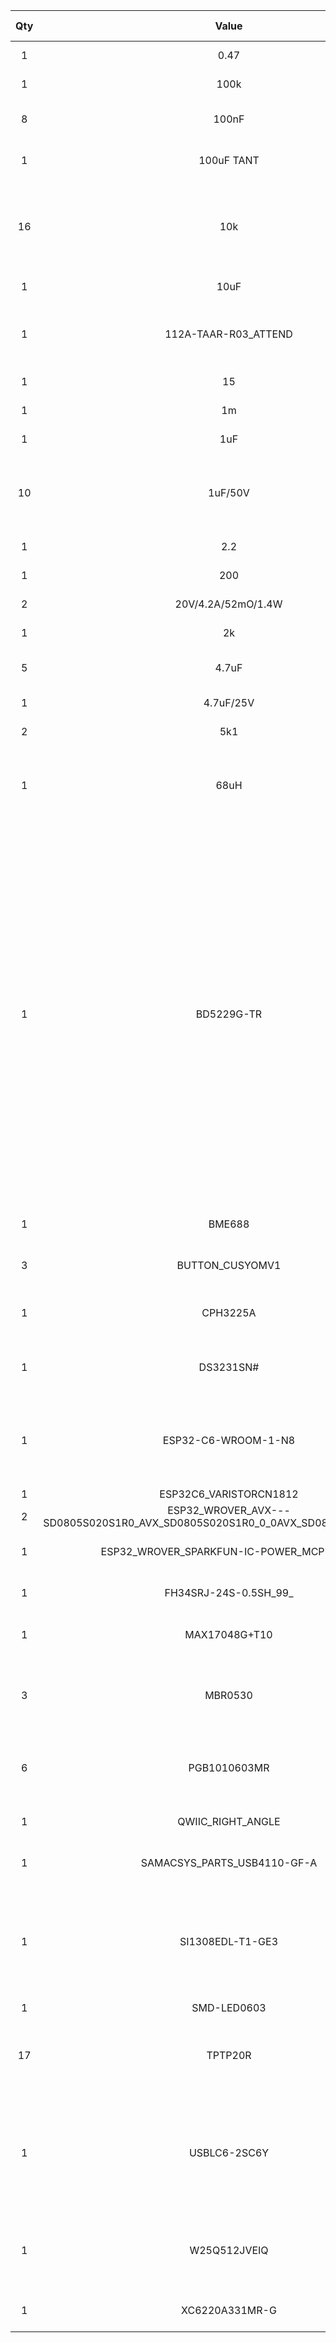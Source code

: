 |Qty|Value                                                                         |Device                                                                        |Package                                               |Parts                                                                                                  |Description                                                                                                                                                                                                                                                                                                                                                                                                                                                                                         |ARROW_PART_NUMBER|ARROW_PRICE-STOCK|AVAILABILITY|CENTROID_NOT_SPECIFIED|CHECK_PRICES                                                                          |COPYRIGHT                                               |DATASHEET                             |DESCRIPTION                                                                                       |DIGIKEY_DESCRIPTION                                                                                                                                                                                                     |DIGIKEY_PART_NUMBER    |HEIGHT                                                                               |LEAD_FREE                                                         |MANUFACTURER_NAME                |MANUFACTURER_PART_NUMBER|MF                 |MFR_NAME         |MOUSER_PART_NUMBER   |MOUSER_PRICE-STOCK                                                                                       |MOUSER_TESTING_PART_NUMBER|MOUSER_TESTING_PRICE-STOCK|MP                                                                                                                 |MPN                                                                                                 |PACKAGE                    |POPULARITY         |PREFIX|PRICE                       |PROD_ID   |PURCHASE-URL                                                                                                                               |ROHS|SNAPEDA_LINK                                                                      |SPICEMODEL                                                                                                                                     |SPICEPREFIX|TEMPERATURE_RANGE_HIGH                                                                 |TEMPERATURE_RANGE_LOW|TP_SIGNAL_NAME|VALUE             |
|:-:|:----------------------------------------------------------------------------:|:----------------------------------------------------------------------------:|:----------------------------------------------------:|:-----------------------------------------------------------------------------------------------------:|:--------------------------------------------------------------------------------------------------------------------------------------------------------------------------------------------------------------------------------------------------------------------------------------------------------------------------------------------------------------------------------------------------------------------------------------------------------------------------------------------------:|:---------------:|:---------------:|:----------:|:--------------------:|:------------------------------------------------------------------------------------:|:------------------------------------------------------:|:------------------------------------:|:------------------------------------------------------------------------------------------------:|:----------------------------------------------------------------------------------------------------------------------------------------------------------------------------------------------------------------------:|:---------------------:|:-----------------------------------------------------------------------------------:|:----------------------------------------------------------------:|:-------------------------------:|:----------------------:|:-----------------:|:---------------:|:-------------------:|:-------------------------------------------------------------------------------------------------------:|:------------------------:|:------------------------:|:-----------------------------------------------------------------------------------------------------------------:|:--------------------------------------------------------------------------------------------------:|:-------------------------:|:-----------------:|:----:|:--------------------------:|:--------:|:-----------------------------------------------------------------------------------------------------------------------------------------:|:--:|:--------------------------------------------------------------------------------:|:---------------------------------------------------------------------------------------------------------------------------------------------:|:---------:|:-------------------------------------------------------------------------------------:|:-------------------:|:------------:|:----------------:|
| 1 |                                     0.47                                     |                      ESP32_WROVER_EAGLE-LTSPICE_RR0402                       |           ESP32_WROVER_EAGLE-LTSPICE_R0402           |                                                  R3                                                   |                                                                                                                                                                                                                                     RESISTOR, European symbol                                                                                                                                                                                                                                      |                 |                 |            |                      |                                                                                      |                                                        |                                      |                                                                                                  |                                                                                                                                                                                                                        |                       |                                                                                     |                                                                  |                                 |                        |                   |                 |                     |                                                                                                         |                          |                          |                                                                                                                   |                                                                                                    |                           |                   |      |                            |          |                                                                                                                                           |    |                                                                                  |                                                                     NONE                                                                      |     R     |                                                                                       |                     |              |                  |
| 1 |                                     100k                                     |                      ESP32_WROVER_EAGLE-LTSPICE_RR0402                       |           ESP32_WROVER_EAGLE-LTSPICE_R0402           |                                               R1_PWRUSB                                               |                                                                                                                                                                                                                                     RESISTOR, European symbol                                                                                                                                                                                                                                      |                 |                 |            |                      |                                                                                      |                                                        |                                      |                                                                                                  |                                                                                                                                                                                                                        |                       |                                                                                     |                                                                  |                                 |                        |                   |                 |                     |                                                                                                         |                          |                          |                                                                                                                   |                                                                                                    |                           |                   |      |                            |          |                                                                                                                                           |    |                                                                                  |                                                                     NONE                                                                      |     R     |                                                                                       |                     |              |                  |
| 8 |                                    100nF                                     |                             EAGLE-LTSPICE_CC0402                             |                 EAGLE-LTSPICE_C0402                  |                               C1, C2, C4_USB, C6, C8, C9, C10, C_DELAY                                |                                                                                                                                                                                                                                     CAPACITOR, European symbol                                                                                                                                                                                                                                     |                 |                 |            |                      |                                                                                      |                                                        |                                      |                                                                                                  |                                                                                                                                                                                                                        |                       |                                                                                     |                                                                  |                                 |                        |                   |                 |                     |                                                                                                         |                          |                          |                                                                                                                   |                                                                                                    |                           |                   |      |                            |          |                                                                                                                                           |    |                                                                                  |                                                                     NONE                                                                      |     C     |                                                                                       |                     |              |                  |
| 1 |                                  100uF TANT                                  |                              RCL_CPOL-EUCT3528                               |                      RCL_CT3528                      |                                                  C3                                                   |                                                                                                                                                                                                                                POLARIZED CAPACITOR, European symbol                                                                                                                                                                                                                                |                 |                 |            |                      |                                                                                      |                                                        |                                      |                                                                                                  |                                                                                                                                                                                                                        |                       |                                                                                     |                                                                  |                                 |                        |                   |                 |                     |                                                                                                         |                          |                          |                                                                                                                   |                                                                                                    |                           |         0         |      |                            |          |                                                                                                                                           |    |                                                                                  |                                                                                                                                               |     C     |                                                                                       |                     |              |                  |
|16 |                                     10k                                      |                      ESP32_WROVER_EAGLE-LTSPICE_RR0402                       |           ESP32_WROVER_EAGLE-LTSPICE_R0402           |R1, R1-PINH, R1-PINH1, R2-PINH, R2-PINH1, R4, R5, R6, R7, R8, R9, R10, R_BOOT, R_CHANGE, R_CL1, R_RESET|                                                                                                                                                                                                                                     RESISTOR, European symbol                                                                                                                                                                                                                                      |                 |                 |            |                      |                                                                                      |                                                        |                                      |                                                                                                  |                                                                                                                                                                                                                        |                       |                                                                                     |                                                                  |                                 |                        |                   |                 |                     |                                                                                                         |                          |                          |                                                                                                                   |                                                                                                    |                           |                   |      |                            |          |                                                                                                                                           |    |                                                                                  |                                                                     NONE                                                                      |     R     |                                                                                       |                     |              |                  |
| 1 |                                     10uF                                     |                             EAGLE-LTSPICE_CC0402                             |                 EAGLE-LTSPICE_C0402                  |                                                  C7                                                   |                                                                                                                                                                                                                                     CAPACITOR, European symbol                                                                                                                                                                                                                                     |                 |                 |            |                      |                                                                                      |                                                        |                                      |                                                                                                  |                                                                                                                                                                                                                        |                       |                                                                                     |                                                                  |                                 |                        |                   |                 |                     |                                                                                                         |                          |                          |                                                                                                                   |                                                                                                    |                           |                   |      |                            |          |                                                                                                                                           |    |                                                                                  |                                                                     NONE                                                                      |     C     |                                                                                       |                     |              |                  |
| 1 |                             112A-TAAR-R03_ATTEND                             |                             112A-TAAR-R03_ATTEND                             |                  112ATAARR03ATTEND                   |                                                  J10                                                  |                                                                                                                                                                                                                Micro SD Card Socket, Push-Push Type, Top Mount, SMT, H=1.83mm, 10u                                                                                                                                                                                                                 |                 |                 |            |                      |                                                                                      |                                                        |                                      |                                       Micro SD Card Socket                                       |                                                                                                     Push-Push Type                                                                                                     |       Top Mount       |                                         SMT                                         |                             H=1.83mm                             |               10u               |                        |                   |      1.9mm      |                     |                                                 ATTEND                                                  |   112A-TAAR-R03 ATTEND   |                          |                                                                                                                   |                                                                                                    |                           |                   |      |                            |          |                                                                                                                                           |    |                                                                                  |                                                                                                                                               |           |                                                                                       |                     |              |                  |
| 1 |                                      15                                      |                      ESP32_WROVER_EAGLE-LTSPICE_RR0402                       |           ESP32_WROVER_EAGLE-LTSPICE_R0402           |                                              R_CAPACITOR                                              |                                                                                                                                                                                                                                     RESISTOR, European symbol                                                                                                                                                                                                                                      |                 |                 |            |                      |                                                                                      |                                                        |                                      |                                                                                                  |                                                                                                                                                                                                                        |                       |                                                                                     |                                                                  |                                 |                        |                   |                 |                     |                                                                                                         |                          |                          |                                                                                                                   |                                                                                                    |                           |                   |      |                            |          |                                                                                                                                           |    |                                                                                  |                                                                     NONE                                                                      |     R     |                                                                                       |                     |              |                  |
| 1 |                                      1m                                      |                                      SJ                                      |                          SJ                          |                                                  SJ1                                                  |                                                                                                                                                                                                                                         SMD solder JUMPER                                                                                                                                                                                                                                          |                 |                 |            |                      |                                                                                      |                                                        |                                      |                                                                                                  |                                                                                                                                                                                                                        |                       |                                                                                     |                                                                  |                                 |                        |                   |                 |                     |                                                                                                         |                          |                          |                                                                                                                   |                                                                                                    |                           |         3         |      |                            |          |                                                                                                                                           |    |                                                                                  |                                                                                                                                               |           |                                                                                       |                     |              |                  |
| 1 |                                     1uF                                      |                             EAGLE-LTSPICE_CC0402                             |                 EAGLE-LTSPICE_C0402                  |                                                  C5                                                   |                                                                                                                                                                                                                                     CAPACITOR, European symbol                                                                                                                                                                                                                                     |                 |                 |            |                      |                                                                                      |                                                        |                                      |                                                                                                  |                                                                                                                                                                                                                        |                       |                                                                                     |                                                                  |                                 |                        |                   |                 |                     |                                                                                                         |                          |                          |                                                                                                                   |                                                                                                    |                           |                   |      |                            |          |                                                                                                                                           |    |                                                                                  |                                                                     NONE                                                                      |     C     |                                                                                       |                     |              |                  |
|10 |                                   1uF/50V                                    |                             EAGLE-LTSPICE_CC0402                             |                 EAGLE-LTSPICE_C0402                  |           EPD_C1, EPD_C2, EPD_C5, EPD_C6, EPD_C7, EPD_C8, EPD_C9, EPD_C10, EPD_C11, EPD_C12           |                                                                                                                                                                                                                                     CAPACITOR, European symbol                                                                                                                                                                                                                                     |                 |                 |            |                      |                                                                                      |                                                        |                                      |                                                                                                  |                                                                                                                                                                                                                        |                       |                                                                                     |                                                                  |                                 |                        |                   |                 |                     |                                                                                                         |                          |                          |                                                                                                                   |                                                                                                    |                           |                   |      |                            |          |                                                                                                                                           |    |                                                                                  |                                                                     NONE                                                                      |     C     |                                                                                       |                     |              |                  |
| 1 |                                     2.2                                      |                      ESP32_WROVER_EAGLE-LTSPICE_RR0402                       |           ESP32_WROVER_EAGLE-LTSPICE_R0402           |                                                  R2                                                   |                                                                                                                                                                                                                                     RESISTOR, European symbol                                                                                                                                                                                                                                      |                 |                 |            |                      |                                                                                      |                                                        |                                      |                                                                                                  |                                                                                                                                                                                                                        |                       |                                                                                     |                                                                  |                                 |                        |                   |                 |                     |                                                                                                         |                          |                          |                                                                                                                   |                                                                                                    |                           |                   |      |                            |          |                                                                                                                                           |    |                                                                                  |                                                                     NONE                                                                      |     R     |                                                                                       |                     |              |                  |
| 1 |                                     200                                      |                      ESP32_WROVER_EAGLE-LTSPICE_RR0402                       |           ESP32_WROVER_EAGLE-LTSPICE_R0402           |                                                R1_BAT                                                 |                                                                                                                                                                                                                                     RESISTOR, European symbol                                                                                                                                                                                                                                      |                 |                 |            |                      |                                                                                      |                                                        |                                      |                                                                                                  |                                                                                                                                                                                                                        |                       |                                                                                     |                                                                  |                                 |                        |                   |                 |                     |                                                                                                         |                          |                          |                                                                                                                   |                                                                                                    |                           |                   |      |                            |          |                                                                                                                                           |    |                                                                                  |                                                                     NONE                                                                      |     R     |                                                                                       |                     |              |                  |
| 2 |                              20V/4.2A/52mO/1.4W                              |          ESP32_WROVER_SPARKFUN-DISCRETESEMI_MOSFET_PCH-DMG2305UX-7           |      ESP32_WROVER_SPARKFUN-DISCRETESEMI_SOT23-3      |                                                Q1, Q2                                                 |                                                                                                                                                                                                                                         P-channel MOSFETs                                                                                                                                                                                                                                          |                 |                 |            |                      |                                                                                      |                                                        |                                      |                                                                                                  |                                                                                                                                                                                                                        |                       |                                                                                     |                                                                  |                                 |                        |                   |                 |                     |                                                                                                         |                          |                          |                                                                                                                   |                                                                                                    |                           |                   |      |                            |TRAN-14388|                                                                                                                                           |    |                                                                                  |                                                                                                                                               |           |                                                                                       |                     |              |20V/4.2A/52mO/1.4W|
| 1 |                                      2k                                      |                      ESP32_WROVER_EAGLE-LTSPICE_RR0402                       |           ESP32_WROVER_EAGLE-LTSPICE_R0402           |                                                R2_BAT                                                 |                                                                                                                                                                                                                                     RESISTOR, European symbol                                                                                                                                                                                                                                      |                 |                 |            |                      |                                                                                      |                                                        |                                      |                                                                                                  |                                                                                                                                                                                                                        |                       |                                                                                     |                                                                  |                                 |                        |                   |                 |                     |                                                                                                         |                          |                          |                                                                                                                   |                                                                                                    |                           |                   |      |                            |          |                                                                                                                                           |    |                                                                                  |                                                                     NONE                                                                      |     R     |                                                                                       |                     |              |                  |
| 5 |                                    4.7uF                                     |                             EAGLE-LTSPICE_CC0402                             |                 EAGLE-LTSPICE_C0402                  |                               C1_BAT, C1_BAT1, C1_BAT2, C2_BAT, C5_USB                                |                                                                                                                                                                                                                                     CAPACITOR, European symbol                                                                                                                                                                                                                                     |                 |                 |            |                      |                                                                                      |                                                        |                                      |                                                                                                  |                                                                                                                                                                                                                        |                       |                                                                                     |                                                                  |                                 |                        |                   |                 |                     |                                                                                                         |                          |                          |                                                                                                                   |                                                                                                    |                           |                   |      |                            |          |                                                                                                                                           |    |                                                                                  |                                                                     NONE                                                                      |     C     |                                                                                       |                     |              |                  |
| 1 |                                  4.7uF/25V                                   |                             EAGLE-LTSPICE_CC0402                             |                 EAGLE-LTSPICE_C0402                  |                                                  C4                                                   |                                                                                                                                                                                                                                     CAPACITOR, European symbol                                                                                                                                                                                                                                     |                 |                 |            |                      |                                                                                      |                                                        |                                      |                                                                                                  |                                                                                                                                                                                                                        |                       |                                                                                     |                                                                  |                                 |                        |                   |                 |                     |                                                                                                         |                          |                          |                                                                                                                   |                                                                                                    |                           |                   |      |                            |          |                                                                                                                                           |    |                                                                                  |                                                                     NONE                                                                      |     C     |                                                                                       |                     |              |                  |
| 2 |                                     5k1                                      |                      ESP32_WROVER_EAGLE-LTSPICE_RR0402                       |           ESP32_WROVER_EAGLE-LTSPICE_R0402           |                                            R2-USB, R2-USB1                                            |                                                                                                                                                                                                                                     RESISTOR, European symbol                                                                                                                                                                                                                                      |                 |                 |            |                      |                                                                                      |                                                        |                                      |                                                                                                  |                                                                                                                                                                                                                        |                       |                                                                                     |                                                                  |                                 |                        |                   |                 |                     |                                                                                                         |                          |                          |                                                                                                                   |                                                                                                    |                           |                   |      |                            |          |                                                                                                                                           |    |                                                                                  |                                                                     NONE                                                                      |     R     |                                                                                       |                     |              |                  |
| 1 |                                     68uH                                     |                         744043680IND_4828-WE-TPC_WRE                         |                 IND_4828-WE-TPC_WRE                  |                                                  L1                                                   |                                                                                                                                                                                                                                                                                                                                                                                                                                                                                                    |                 |                 |            |                      |                                                                                      |Copyright (C) 2024 Ultra Librarian. All rights reserved.|                                      |                                                                                                  |                                                                                                                                                                                                                        |                       |                                                                                     |                                                                  |                                 |       744043680        |                   |Wurth Electronics|                     |                                                                                                         |                          |                          |                                                                                                                   |                                                                                                    |                           |                   |      |                            |          |                                                                                                                                           |    |                                                                                  |                                                                                                                                               |           |                                                                                       |                     |              |                  |
| 1 |                                  BD5229G-TR                                  |                                  BD5229G-TR                                  |                   SOT95P280X125-5N                   |                                                  IC1                                                  |Voltage Detector with Adjustable Delay Time: CMOS processes are utilized to develop high precision, low current consumption CMOS reset ICs that allow arbitrary setting of the delay time. The extensive lineup includes both Nch Open Drain and CMOS output types in a wide range of detection voltages (from 2.3V to 6.0V, in 0.1V steps), enabling selection of the ideal solution based on customer requirements. In addition, the entire series is of course both lead-free and RoHS-compliant.|                 |                 |            |                      |                                                                                      |                                                        |                                      |Voltage Detector with Adjustable Delay Time: CMOS processes are utilized to develop high precision|low current consumption CMOS reset ICs that allow arbitrary setting of the delay time. The extensive lineup includes both Nch Open Drain and CMOS output types in a wide range of detection voltages (from 2.3V to 6.0V |    in 0.1V steps)     |enabling selection of the ideal solution based on customer requirements. In addition |the entire series is of course both lead-free and RoHS-compliant. |                                 |                        |      1.25mm       |                 | ROHM Semiconductor  |                                               BD5229G-TR                                                |                          |                          |                                                  755-BD5229G-TR                                                   |https://www.mouser.co.uk/ProductDetail/ROHM-Semiconductor/BD5229G-TR?qs=4kLU8WoGk0vvnhrrYwdszw%3D%3D|                           |                   |      |                            |          |                                                                                                                                           |    |                                                                                  |                                                                                                                                               |           |                                                                                       |                     |              |                  |
| 1 |                                    BME688                                    |                          ESP32_WROVER_BME680_BME680                          |      ESP32_WROVER_BME680_PSON80P300X300X100-8N       |                                                SENSOR2                                                |                                                                                                                                                                                                                                   Integrated Environmental Unit                                                                                                                                                                                                                                    |                 |                 |Unavailable |                      |                                                                                      |                                                        |                                      |                                  Integrated Environmental Unit                                   |                                                                                                                                                                                                                        |                       |                                                                                     |                                                                  |                                 |                        |  Bosch Sensortec  |                 |                     |                                                                                                         |                          |                          |                                                      BME680                                                       |                                                                                                    |     LGA-8 Bosch Tools     |                   |      |            None            |          |                                                                                                                                           |    |                                                                                  |                                                                                                                                               |           |                                                                                       |                     |              |                  |
| 3 |                               BUTTON_CUSYOMV1                                |                               BUTTON_CUSYOMV1                                |                       MYBUTTON                       |                               BOOT_BUTTON, CHANGE_BUTTON, RESET_BUTTON                                |                                                                                                                                                                                                                                                                                                                                                                                                                                                                                                    |                 |                 |            |                      |                                                                                      |                                                        |                                      |                                                                                                  |                                                                                                                                                                                                                        |                       |                                                                                     |                                                                  |                                 |                        |                   |                 |                     |                                                                                                         |                          |                          |                                                                                                                   |                                                                                                    |                           |                   |      |                            |          |                                                                                                                                           |    |                                                                                  |                                                                                                                                               |           |                                                                                       |                     |              |                  |
| 1 |                                   CPH3225A                                   |                                   CPH3225A                                   |                    CAPCP3225X100N                    |                                             C10_SUPERCAP                                              |                                                                                                                                                                                                                            Cap 0.011F 3.3V 1210 Flat Check availability                                                                                                                                                                                                                            |                 |                 |Not in stock|                      |     https://www.snapeda.com/parts/CPH3225A/Seiko+Instruments/view-part/?ref=eda      |                                                        |                                      |                     11 mF (EDLC) Supercapacitor 3.3 V 1210 (3225 Metric) - -                     |                                                                                                                                                                                                                        |                       |                                                                                     |                                                                  |                                 |                        | Seiko Instruments |                 |                     |                                                                                                         |                          |                          |                                                     CPH3225A                                                      |                                                                                                    |        1210 Seiko         |                   |      |            None            |          | https://www.snapeda.com/api/url_track_click_mouser/?unipart_id=562593&manufacturer=Seiko Instruments&part_name=CPH3225A&search_term=None  |    |   https://www.snapeda.com/parts/CPH3225A/Seiko+Instruments/view-part/?ref=snap   |                                                                                                                                               |           |                                                                                       |                     |              |                  |
| 1 |                                  DS3231SN#                                   |                                  DS3231SN#                                   |                 SOIC127P1032X265-16N                 |                                                  U3                                                   |                                                                                                                                                                                                                  Real Time Clock Serial 16-Pin SOIC W T/R     Check availability                                                                                                                                                                                                                   |                 |                 |  In Stock  |                      |     https://www.snapeda.com/parts/DS3231SN%23/Analog+Devices/view-part/?ref=eda      |                                                        |                                      |                        Extremely Accurate I�C-Integrated RTC/TCXO/Crystal                        |                                                                                                                                                                                                                        |                       |                                                                                     |                                                                  |                                 |                        |  Analog Devices   |                 |                     |                                                                                                         |                          |                          |                                                     DS3231SN#                                                     |                                                                                                    |       SOIC-16 Maxim       |                   |      |            None            |          |   https://www.snapeda.com/api/url_track_click_mouser/?unipart_id=99048&manufacturer=Analog Devices&part_name=DS3231SN#&search_term=None   |    |   https://www.snapeda.com/parts/DS3231SN%23/Analog+Devices/view-part/?ref=snap   |                                                                                                                                               |           |                                                                                       |                     |              |                  |
| 1 |                             ESP32-C6-WROOM-1-N8                              |                             ESP32-C6-WROOM-1-N8                              |               XCVR_ESP32-C6-WROOM-1-N8               |                                                  U2                                                   |                                                                                                                                                                                                                                         Check availability                                                                                                                                                                                                                                         |                 |                 |  In Stock  |                      |https://www.snapeda.com/parts/ESP32-C6-WROOM-1-N8/Espressif+Systems/view-part/?ref=eda|                                                        |                                      |                              Multiprotocol Modules ESP32-C6 module                               |                                                                                                Wi-Fi 6 in 2.4 GHz band                                                                                                 |      Bluetooth 5      |         Zigbee 3.0 and Thread. ESP34-WROOM Compatible - ENGINEERING SAMPLE          |                                                                  |                                 |                        |                   |                 |                     |                                            Espressif Systems                                            |                          |                          |                                                                                                                   |                                                                                                    |                           |ESP32-C6-WROOM-1-N8|      |            None            |          |                                                                                                                                           |None|                                                                                  |                                                                                                                                               |           |https://www.snapeda.com/parts/ESP32-C6-WROOM-1-N8/Espressif+Systems/view-part/?ref=snap|                     |              |                  |
| 1 |                            ESP32C6_VARISTORCN1812                            |                            ESP32C6_VARISTORCN1812                            |              ESP32C6_VARISTOR_CT/CN1812              |                                              PFMF.050.1                                               |                                                                                                                                                                                                                                              VARISTOR                                                                                                                                                                                                                                              |                 |                 |            |                      |                                                                                      |                                                        |                                      |                                                                                                  |                                                                                                                                                                                                                        |                       |                                                                                     |                                                                  |                                 |                        |                   |                 |                     |                                                                                                         |                          |                          |                                                                                                                   |                                                                                                    |                           |         0         |      |                            |          |                                                                                                                                           |    |                                                                                  |                                                                                                                                               |           |                                                                                       |                     |              |                  |
| 2 |ESP32_WROVER_AVX---SD0805S020S1R0_AVX_SD0805S020S1R0_0_0AVX_SD0805S020S1R0_0_0|ESP32_WROVER_AVX---SD0805S020S1R0_AVX_SD0805S020S1R0_0_0AVX_SD0805S020S1R0_0_0|ESP32_WROVER_AVX---SD0805S020S1R0_AVX_SD0805S020S1R0_0|                                                D2, D7                                                 |                                                                                                                                                                                                                                  Schottky Barrier Rectifier Diode                                                                                                                                                                                                                                  |                 |                 |            |          No          |                                                                                      |                                                        |http://datasheets.avx.com/schottky.pdf|                                                                                                  |                                                                                               DIODE SCHOTTKY 20V 1A 0805                                                                                               |     478-7800-1-ND     |                                                                                     |                               yes                                |                                 |                        |        AVX        |                 | 581-SD0805S020S1R0  |                                                                                                         |                          |                          |                                                                                                                   |                                                                                                    |    0805 (2012 metric)     |                   |  D   |                            |          |                                                                                                                                           |yes |                                                                                  |                                                                                                                                               |           |                                        +125�C                                         |        -55�C        |              |                  |
| 1 |                   ESP32_WROVER_SPARKFUN-IC-POWER_MCP73831                    |                   ESP32_WROVER_SPARKFUN-IC-POWER_MCP73831                    |        ESP32_WROVER_SPARKFUN-IC-POWER_SOT23-5        |                                               MCP73831                                                |                                                                                                                                                                                                                                MCP73831T Li-Ion, Li-Pol Controller                                                                                                                                                                                                                                 |                 |                 |            |                      |                                                                                      |                                                        |                                      |                                                                                                  |                                                                                                                                                                                                                        |                       |                                                                                     |                                                                  |                                 |                        |                   |                 |                     |                                                                                                         |                          |                          |                                                                                                                   |                                                                                                    |                           |                   |      |                            | IC-09995 |                                                                                                                                           |    |                                                                                  |                                                                                                                                               |           |                                                                                       |                     |              |                  |
| 1 |                            FH34SRJ-24S-0.5SH_99_                             |                            FH34SRJ-24S-0.5SH_99_                             |                   FH34SRJ24S05SH99                   |                                                  J1                                                   |                                                                                                                                                                                                                                (0.50mm) Surface Mount, Right Angle                                                                                                                                                                                                                                 |                 |                 |            |                      |                                                                                      |                                                        |                                      |                                         24 Position FFC                                          |                                                                                                 FPC Connector Contacts                                                                                                 |(0.50mm) Surface Mount |                                     Right Angle                                     |                                                                  |                                 |         1.1mm          |                   |     Hirose      |FH34SRJ-24S-0.5SH(99)|                                                                                                         |                          |   798-FH34SRJ24S05SH99   |https://www.mouser.co.uk/ProductDetail/Hirose-Connector/FH34SRJ-24S-0.5SH99?qs=vcbW%252B4%252BSTIpKBl5ap9J8Fw%3D%3D|                                                                                                    |                           |                   |      |                            |          |                                                                                                                                           |    |                                                                                  |                                                                                                                                               |           |                                                                                       |                     |              |                  |
| 1 |                                MAX17048G+T10                                 |                                MAX17048G+T10                                 |                 SON50P200X200X80-9N                  |                                                  U4                                                   |                                                                                                                                                                                                                                         Check availability                                                                                                                                                                                                                                         |                 |                 |  In Stock  |                      |    https://www.snapeda.com/parts/MAX17048G+T10/Analog+Devices/view-part/?ref=eda     |                                                        |                                      |                           3�A 1-Cell/2-Cell Fuel Gauge with ModelGauge                           |                                                                                                                                                                                                                        |                       |                                                                                     |                                                                  |                                 |                        |  Analog Devices   |                 |                     |                                                                                                         |                          |                          |                                                   MAX17048G+T10                                                   |                                                                                                    |       TDFN-8 Maxim        |                   |      |            None            |          |https://www.snapeda.com/api/url_track_click_mouser/?unipart_id=329239&manufacturer=Analog Devices&part_name=MAX17048G+T10&search_term=None |    |  https://www.snapeda.com/parts/MAX17048G+T10/Analog+Devices/view-part/?ref=snap  |                                                                                                                                               |           |                                                                                       |                     |              |                  |
| 3 |                                   MBR0530                                    |                                   MBR0530                                    |                     SOD3716X135N                     |                                              D3, D4, D5                                               |                                                                                                                                                                                                                  ON SEMICONDUCTOR - MBR0530 - DIODE, SCHOTTKY, 0.5A, 30V, SOD-123                                                                                                                                                                                                                  |                 |                 |  In Stock  |                      |           https://www.snapeda.com/parts/MBR0530/Onsemi/view-part/?ref=eda            |                                                        |                                      |                         Diode Schottky 30 V 500mA Surface Mount SOD-123                          |                                                                                                                                                                                                                        |                       |                                                                                     |                                                                  |                                 |                        | ON Semiconductor  |                 |                     |                                                                                                         |                          |                          |                                                      MBR0530                                                      |                                                                                                    |SOD-123-2 ON Semiconductor |                   |      |            None            |          |  https://www.snapeda.com/api/url_track_click_mouser/?unipart_id=179458&manufacturer=ON Semiconductor&part_name=MBR0530&search_term=None   |    |         https://www.snapeda.com/parts/MBR0530/Onsemi/view-part/?ref=snap         |                                                                                                                                               |           |                                                                                       |                     |              |                  |
| 6 |                                 PGB1010603MR                                 |                                 PGB1010603MR                                 |                     DIOC1608X36N                     |                                       D6, D8, D9, D10, D11, D12                                       |                                                                                                                                                                                                                                         Check availability                                                                                                                                                                                                                                         |                 |                 |  In Stock  |                      |       https://www.snapeda.com/parts/PGB1010603MR/Littelfuse/view-part/?ref=eda       |                                                        |                                      |                150V (Typ) Clamp - Ipp Tvs Diode Surface Mount 0603 (1608 Metric)                 |                                                                                                                                                                                                                        |                       |                                                                                     |                                                                  |                                 |                        |  Littelfuse Inc.  |                 |                     |                                                                                                         |                          |                          |                                                   PGB1010603MR                                                    |                                                                                                    |   0603 Littelfuse Inc.    |                   |      |            None            |          |https://www.snapeda.com/api/url_track_click_mouser/?unipart_id=5659453&manufacturer=Littelfuse Inc.&part_name=PGB1010603MR&search_term=None|    |    https://www.snapeda.com/parts/PGB1010603MR/Littelfuse/view-part/?ref=snap     |                                                                                                                                               |           |                                                                                       |                     |              |                  |
| 1 |                              QWIIC_RIGHT_ANGLE                               |                            QWIIC_CONNECTORJS-1MM                             |                     JST04_1MM_RA                     |                                                  J3                                                   |                                                                                                                                                                                                                               SparkFun I2C Standard Qwiic Connector                                                                                                                                                                                                                                |                 |                 |            |                      |                                                                                      |                                                        |                                      |                                                                                                  |                                                                                                                                                                                                                        |                       |                                                                                     |                                                                  |                                 |                        |                   |                 |                     |                                                                                                         |                          |                          |                                                                                                                   |                                                                                                    |                           |                   |      |                            |CONN-13694|                                                                                                                                           |    |                                                                                  |                                                                                                                                               |           |                                                                                       |                     |              |QWIIC_RIGHT_ANGLE |
| 1 |                         SAMACSYS_PARTS_USB4110-GF-A                          |                         SAMACSYS_PARTS_USB4110-GF-A                          |              SAMACSYS_PARTS_USB4110GFA               |                                                  J2                                                   |                                                                                                                                                                                                                                    CONN USB 2.0 TYPE-C R/A SMT                                                                                                                                                                                                                                     |                 |                 |            |                      |                                                                                      |                                                        |                                      |                                   CONN USB 2.0 TYPE-C R/A SMT                                    |                                                                                                                                                                                                                        |                       |                                       3.26mm                                        |                                                                  |GCT (GLOBAL CONNECTOR TECHNOLOGY)|      USB4110-GF-A      |                   |                 |  640-USB4110-GF-A   |        https://www.mouser.co.uk/ProductDetail/GCT/USB4110-GF-A?qs=KUoIvG%2F9IlYiZvIXQjyJeA%3D%3D        |                          |                          |                                                                                                                   |                                                                                                    |                           |                   |      |                            |          |                                                                                                                                           |    |                                                                                  |                                                                                                                                               |           |                                                                                       |                     |              |                  |
| 1 |                               SI1308EDL-T1-GE3                               |                               SI1308EDL-T1-GE3                               |                   SOT65P210X110-3N                   |                                                  Q3                                                   |                                                                                                                                                                                         MOSFET N-Ch 30V 1.5A TrenchFET SC70 Vishay Si1308EDL-T1-GE3 N-channel MOSFET Transistor, 1.5 A, 30 V, 3-Pin SC-70                                                                                                                                                                                          |                 |                 |  In Stock  |                      |  https://www.snapeda.com/parts/SI1308EDL-T1-GE3/Vishay+Siliconix/view-part/?ref=eda  |                                                        |                                      |                           Si1308EDL-T1-GE3 N-channel MOSFET Transistor                           |                                                                                                         1.5 A                                                                                                          |         30 V          |               3-Pin SC-70 &#124; Siliconix / Vishay SI1308EDL-T1-GE3                     |                                                                  |                                 |                        |                   |                 |                     |                                            Vishay Siliconix                                             |                          |                          |                                                                                                                   |                                                                                                    |                           | SI1308EDL-T1-GE3  |      |SOT-323 Vishay Semiconductor|          |                                                                                                                                           |None|                                                                                  |https://www.snapeda.com/api/url_track_click_mouser/?unipart_id=274603&manufacturer=Vishay Siliconix&part_name=SI1308EDL-T1-GE3&search_term=None|           |  https://www.snapeda.com/parts/SI1308EDL-T1-GE3/Vishay+Siliconix/view-part/?ref=snap  |                     |              |                  |
| 1 |                                 SMD-LED0603                                  |                           ADAFRUIT_LEDCHIP-LED0603                           |                ADAFRUIT_CHIP-LED0603                 |                                                CHG_LED                                                |                                                                                                                                                                                                                                                LED                                                                                                                                                                                                                                                 |                 |                 |            |                      |                                                                                      |                                                        |                                      |                                                                                                  |                                                                                                                                                                                                                        |                       |                                                                                     |                                                                  |                                 |                        |                   |                 |                     |                                                                                                         |                          |                          |                                                                                                                   |                                                                                                    |                           |                   |      |                            |          |                                                                                                                                           |    |                                                                                  |                                                                                                                                               |           |                                                                                       |                     |              |                  |
|17 |                                   TPTP20R                                    |                                   TPTP20R                                    |                        TP20R                         |      TP1, TP2, TP3, TP4, TP5, TP6, TP7, TP8, TP9, TP10, TP11, TP12, TP13, TP14, TP15, TP16, TP17      |                                                                                                                                                                                                                                              Test pad                                                                                                                                                                                                                                              |                 |                 |            |                      |                                                                                      |                                                        |                                      |                                                                                                  |                                                                                                                                                                                                                        |                       |                                                                                     |                                                                  |                                 |                        |                   |                 |                     |                                                                                                         |                          |                          |                                                                                                                   |                                                                                                    |                           |         2         |      |                            |          |                                                                                                                                           |    |                                                                                  |                                                                                                                                               |           |                                                                                       |                     |              |                  |
| 1 |                                 USBLC6-2SC6Y                                 |                                 USBLC6-2SC6Y                                 |                   SOT95P280X145-6N                   |                                                  D1                                                   |                                                                                                                                                                                     Low Cap. ESD Protection Auto SOT-23-6 STMicroelectronics USBLC6-2SC6Y, Dual Uni-Directional TVS Diode Array, 6-Pin SOT-23                                                                                                                                                                                      |                 |                 |  In Stock  |                      |   https://www.snapeda.com/parts/USBLC6-2SC6Y/STMicroelectronics/view-part/?ref=eda   |                                                        |                                      |                    17V Clamp 5A (8/20�s) Ipp Tvs Diode Surface Mount SOT-23-6                    |                                                                                                                                                                                                                        |                       |                                                                                     |                                                                  |                                 |                        |STMicroelectronics |                 |                     |                                                                                                         |                          |                          |                                                   USBLC6-2SC6Y                                                    |                                                                                                    |SOT-23-6 STMicroelectronics|                   |      |            None            |          |                                                                                                                                           |    |https://www.snapeda.com/parts/USBLC6-2SC6Y/STMicroelectronics/view-part/?ref=snap |                                                                                                                                               |           |                                                                                       |                     |              |                  |
| 1 |                                 W25Q512JVEIQ                                 |                                 W25Q512JVEIQ                                 |                 SON127P600X800X80-9N                 |                                                  U1                                                   |                                                                                                                                                                                                                                         Check availability                                                                                                                                                                                                                                         |                 |                 |  In Stock  |                      |  https://www.snapeda.com/parts/W25Q512JVEIQ/Winbond+Electronics/view-part/?ref=eda   |                                                        |                                      |            FLASH - NOR Memory IC 512Mb (64M x 8) SPI - Quad I/O 133 MHz 8-WSON (8x6)             |                                                                                                                                                                                                                        |                       |                                                                                     |                                                                  |                                 |                        |Winbond Electronics|                 |                     |                                                                                                         |                          |                          |                                                   W25Q512JVEIQ                                                    |                                                                                                    |          Package          |                   |      |            None            |          |                                                                                                                                           |    |https://www.snapeda.com/parts/W25Q512JVEIQ/Winbond+Electronics/view-part/?ref=snap|                                                                                                                                               |           |                                                                                       |                     |              |                  |
| 1 |                                XC6220A331MR-G                                |                                XC6220A331MR-G                                |                   SOT95P280X120-5N                   |                                                  IC4                                                  |                                                                                                                                                                                                                                       LDO Voltage Regulators                                                                                                                                                                                                                                       |                 |                 |            |                      |                                                                                      |                                                        |                                      |                                      LDO Voltage Regulators                                      |                                                                                                                                                                                                                        |                       |                                        1.2mm                                        |                                                                  |              Torex              |     XC6220A331MR-G     |                   |                 | 865-XC6220A331MR-G  |https://www.mouser.co.uk/ProductDetail/Torex-Semiconductor/XC6220A331MR-G?qs=AsjdqWjXhJ8ZSWznL1J0gg%3D%3D|                          |                          |                                                                                                                   |                                                                                                    |                           |                   |      |                            |          |                                                                                                                                           |    |                                                                                  |                                                                                                                                               |           |                                                                                       |                     |              |                  |
